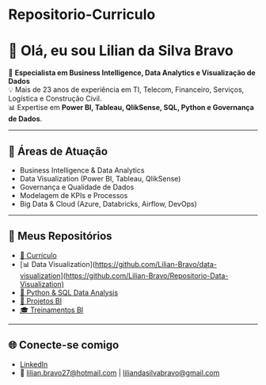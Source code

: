 # Repositorio-Curriculo
# 👋 Olá, eu sou Lilian da Silva Bravo  

🎯 **Especialista em Business Intelligence, Data Analytics e Visualização de Dados**  
💡 Mais de 23 anos de experiência em TI, Telecom, Financeiro, Serviços, Logística e Construção Civil.  
📊 Expertise em **Power BI, Tableau, QlikSense, SQL, Python e Governança de Dados**.  

---

## 🚀 Áreas de Atuação
- Business Intelligence & Data Analytics  
- Data Visualization (Power BI, Tableau, QlikSense)  
- Governança e Qualidade de Dados  
- Modelagem de KPIs e Processos  
- Big Data & Cloud (Azure, Databricks, Airflow, DevOps)  

---

## 📂 Meus Repositórios
- [📑 Currículo](https://github.com/Lilian-Bravo/Reposit-rio-Curr-culo/blob/main/TI_CV_Lilian_Bravo.pdf)
- [📊 Data Visualization](https://github.com/Lilian-Bravo/data-visualization](https://github.com/Lilian-Bravo/Repositorio-Data-Visualization)  
- [🐍 Python & SQL Data Analysis](https://github.com/Lilian-Bravo/python-sql-data-analysis)  
- [🔗 Projetos BI](https://github.com/Lilian-Bravo/projetos-bi)  
- [🎓 Treinamentos BI](https://github.com/Lilian-Bravo/treinamentos-bi)  

---

## 🌐 Conecte-se comigo
- [LinkedIn](https://www.linkedin.com/in/lilian-da-silva-bravo-20458a4a/)  
- 📧 lilian.bravo27@hotmail.com | liliandasilvabravo@gmail.com

